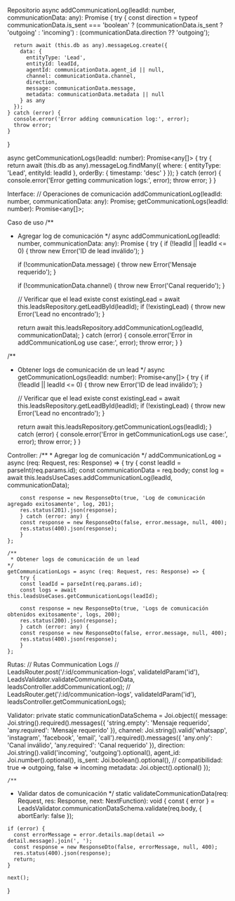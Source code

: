 Repositorio
  async addCommunicationLog(leadId: number, communicationData: any): Promise<any> {
    try {
      const direction = typeof communicationData.is_sent === 'boolean'
        ? (communicationData.is_sent ? 'outgoing' : 'incoming')
        : (communicationData.direction ?? 'outgoing');

      return await (this.db as any).messageLog.create({
        data: {
          entityType: 'Lead',
          entityId: leadId,
          agentId: communicationData.agent_id || null,
          channel: communicationData.channel,
          direction,
          message: communicationData.message,
          metadata: communicationData.metadata || null
        } as any
      });
    } catch (error) {
      console.error('Error adding communication log:', error);
      throw error;
    }
  }

  async getCommunicationLogs(leadId: number): Promise<any[]> {
    try {
      return await (this.db as any).messageLog.findMany({
        where: { entityType: 'Lead', entityId: leadId },
        orderBy: { timestamp: 'desc' }
      });
    } catch (error) {
      console.error('Error getting communication logs:', error);
      throw error;
    }
  }

Interface:
  // Operaciones de comunicación
  addCommunicationLog(leadId: number, communicationData: any): Promise<any>;
  getCommunicationLogs(leadId: number): Promise<any[]>;

Caso de uso
  /**
   * Agregar log de comunicación
  */
  async addCommunicationLog(leadId: number, communicationData: any): Promise<any> {
    try {
      if (!leadId || leadId <= 0) {
        throw new Error('ID de lead inválido');
      }

      if (!communicationData.message) {
        throw new Error('Mensaje requerido');
      }

      if (!communicationData.channel) {
        throw new Error('Canal requerido');
      }

      // Verificar que el lead existe
      const existingLead = await this.leadsRepository.getLeadById(leadId);
      if (!existingLead) {
        throw new Error('Lead no encontrado');
      }

      return await this.leadsRepository.addCommunicationLog(leadId, communicationData);
    } catch (error) {
      console.error('Error in addCommunicationLog use case:', error);
      throw error;
    }
  }

  /**
   * Obtener logs de comunicación de un lead
  */
  async getCommunicationLogs(leadId: number): Promise<any[]> {
    try {
      if (!leadId || leadId <= 0) {
        throw new Error('ID de lead inválido');
      }

      // Verificar que el lead existe
      const existingLead = await this.leadsRepository.getLeadById(leadId);
      if (!existingLead) {
        throw new Error('Lead no encontrado');
      }

      return await this.leadsRepository.getCommunicationLogs(leadId);
    } catch (error) {
      console.error('Error in getCommunicationLogs use case:', error);
      throw error;
    }
  }

Controller:
    /**
     * Agregar log de comunicación
    */
    addCommunicationLog = async (req: Request, res: Response) => {
        try {
        const leadId = parseInt(req.params.id);
        const communicationData = req.body;
        const log = await this.leadsUseCases.addCommunicationLog(leadId, communicationData);
        
        const response = new ResponseDto(true, 'Log de comunicación agregado exitosamente', log, 201);
        res.status(201).json(response);
        } catch (error: any) {
        const response = new ResponseDto(false, error.message, null, 400);
        res.status(400).json(response);
        }
    };

    /**
     * Obtener logs de comunicación de un lead
    */
    getCommunicationLogs = async (req: Request, res: Response) => {
        try {
        const leadId = parseInt(req.params.id);
        const logs = await this.leadsUseCases.getCommunicationLogs(leadId);
        
        const response = new ResponseDto(true, 'Logs de comunicación obtenidos exitosamente', logs, 200);
        res.status(200).json(response);
        } catch (error: any) {
        const response = new ResponseDto(false, error.message, null, 400);
        res.status(400).json(response);
        }
    };

Rutas:
// Rutas Communication Logs
// LeadsRouter.post('/:id/communication-logs', validateIdParam('id'), LeadsValidator.validateCommunicationData, leadsController.addCommunicationLog);
// LeadsRouter.get('/:id/communication-logs', validateIdParam('id'), leadsController.getCommunicationLogs);

Validator:
  private static communicationDataSchema = Joi.object({
    message: Joi.string().required().messages({
      'string.empty': 'Mensaje requerido',
      'any.required': 'Mensaje requerido'
    }),
    channel: Joi.string().valid('whatsapp', 'instagram', 'facebook', 'email', 'call').required().messages({
      'any.only': 'Canal inválido',
      'any.required': 'Canal requerido'
    }),
    direction: Joi.string().valid('incoming', 'outgoing').optional(),
    agent_id: Joi.number().optional(),
    is_sent: Joi.boolean().optional(), // compatibilidad: true => outgoing, false => incoming
    metadata: Joi.object().optional()
  });

    /**
   * Validar datos de comunicación
  */
  static validateCommunicationData(req: Request, res: Response, next: NextFunction): void {
    const { error } = LeadsValidator.communicationDataSchema.validate(req.body, { abortEarly: false });
    
    if (error) {
      const errorMessage = error.details.map(detail => detail.message).join(', ');
      const response = new ResponseDto(false, errorMessage, null, 400);
      res.status(400).json(response);
      return;
    }

    next();
  }